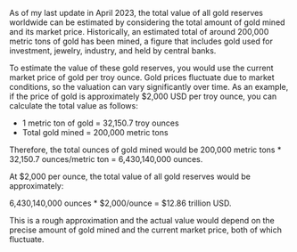 As of my last update in April 2023, the total value of all gold reserves worldwide can be estimated by considering the total amount of gold mined and its market price. Historically, an estimated total of around 200,000 metric tons of gold has been mined, a figure that includes gold used for investment, jewelry, industry, and held by central banks.

To estimate the value of these gold reserves, you would use the current market price of gold per troy ounce. Gold prices fluctuate due to market conditions, so the valuation can vary significantly over time. As an example, if the price of gold is approximately $2,000 USD per troy ounce, you can calculate the total value as follows:

- 1 metric ton of gold = 32,150.7 troy ounces
- Total gold mined = 200,000 metric tons

Therefore, the total ounces of gold mined would be 200,000 metric tons * 32,150.7 ounces/metric ton = 6,430,140,000 ounces.

At $2,000 per ounce, the total value of all gold reserves would be approximately:

6,430,140,000 ounces * $2,000/ounce = $12.86 trillion USD.

This is a rough approximation and the actual value would depend on the precise amount of gold mined and the current market price, both of which fluctuate.